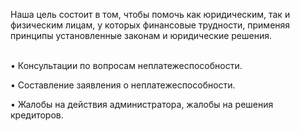 Наша цель состоит в том, чтобы помочь как юридическим, так и физическим лицам, у которых финансовые трудности, применяя принципы установленные законам и юридические решения.

<br/>
• Консультации по вопросам неплатежеспособности.

• Составление заявления о неплатежеспособности.

• Жалобы на действия администратора, жалобы на решения кредиторов.